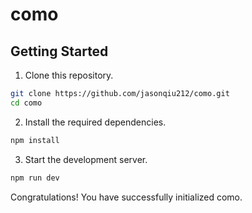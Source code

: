 # como

## Getting Started

1. Clone this repository.

```bash
git clone https://github.com/jasonqiu212/como.git
cd como
```

2. Install the required dependencies.

```bash
npm install
```

3. Start the development server.

```bash
npm run dev
```

Congratulations! You have successfully initialized como.
